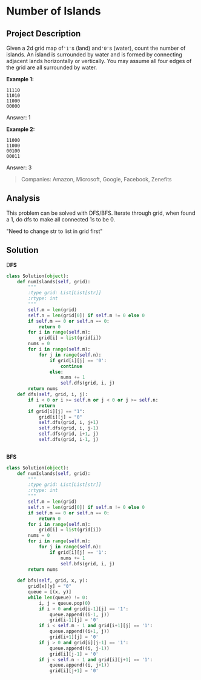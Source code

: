 # Number of Islands

## Project Description

Given a 2d grid map of`'1'`s \(land\) and`'0'`s \(water\), count the number of islands. An island is surrounded by water and is formed by connecting adjacent lands horizontally or vertically. You may assume all four edges of the grid are all surrounded by water.

**Example 1:**

```
11110
11010
11000
00000
```

Answer: 1

**Example 2:**

```
11000
11000
00100
00011
```

Answer: 3

> Companies: Amazon, Microsoft, Google, Facebook, Zenefits

## Analysis

This problem can be solved with DFS/BFS. Iterate through grid, when found a 1, do dfs to make all connected 1s to be 0.

"Need to change str to list in grid first"

## Solution

D**FS**

```py
class Solution(object):
    def numIslands(self, grid):
        """
        :type grid: List[List[str]]
        :rtype: int
        """
        self.m = len(grid)
        self.n = len(grid[0]) if self.m != 0 else 0
        if self.m == 0 or self.n == 0:
            return 0
        for i in range(self.m):
            grid[i] = list(grid[i])
        nums = 0
        for i in range(self.m):
            for j in range(self.n):
                if grid[i][j] == '0':
                    continue
                else:
                    nums += 1
                    self.dfs(grid, i, j)
        return nums
    def dfs(self, grid, i, j):
        if i < 0 or i >= self.m or j < 0 or j >= self.n:
            return
        if grid[i][j] == "1":
            grid[i][j] = "0"
            self.dfs(grid, i, j+1)
            self.dfs(grid, i, j-1)
            self.dfs(grid, i+1, j)
            self.dfs(grid, i-1, j)
            
```

**BFS**

```py
class Solution(object):
    def numIslands(self, grid):
        """
        :type grid: List[List[str]]
        :rtype: int
        """
        self.m = len(grid)
        self.n = len(grid[0]) if self.m != 0 else 0
        if self.m == 0 or self.n == 0:
            return 0
        for i in range(self.m):
            grid[i] = list(grid[i])
        nums = 0
        for i in range(self.m):
            for j in range(self.n):
                if grid[i][j] == '1':
                    nums += 1
                    self.bfs(grid, i, j)
        return nums
    
    def bfs(self, grid, x, y):
        grid[x][y] = "0"
        queue = [(x, y)]
        while len(queue) != 0:
            i, j = queue.pop(0)
            if i > 0 and grid[i-1][j] == '1':
                queue.append((i-1, j))
                grid[i-1][j] = '0'
            if i < self.m - 1 and grid[i+1][j] == '1':
                queue.append((i+1, j))
                grid[i+1][j] = '0'
            if j > 0 and grid[i][j-1] == '1':
                queue.append((i, j-1))
                grid[i][j-1] = '0'
            if j < self.n - 1 and grid[i][j+1] == '1':
                queue.append((i, j+1))
                grid[i][j+1] = '0'
```



